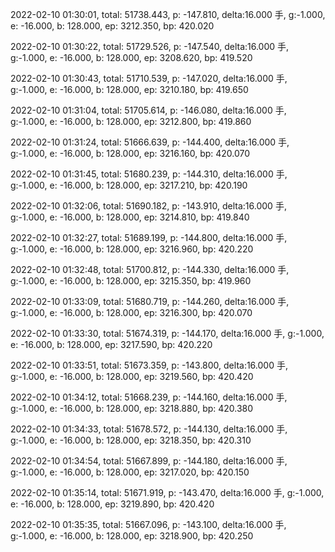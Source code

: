 2022-02-10 01:30:01, total: 51738.443, p: -147.810, delta:16.000 手, g:-1.000, e: -16.000, b: 128.000, ep: 3212.350, bp: 420.020

2022-02-10 01:30:22, total: 51729.526, p: -147.540, delta:16.000 手, g:-1.000, e: -16.000, b: 128.000, ep: 3208.620, bp: 419.520

2022-02-10 01:30:43, total: 51710.539, p: -147.020, delta:16.000 手, g:-1.000, e: -16.000, b: 128.000, ep: 3210.180, bp: 419.650

2022-02-10 01:31:04, total: 51705.614, p: -146.080, delta:16.000 手, g:-1.000, e: -16.000, b: 128.000, ep: 3212.800, bp: 419.860

2022-02-10 01:31:24, total: 51666.639, p: -144.400, delta:16.000 手, g:-1.000, e: -16.000, b: 128.000, ep: 3216.160, bp: 420.070

2022-02-10 01:31:45, total: 51680.239, p: -144.310, delta:16.000 手, g:-1.000, e: -16.000, b: 128.000, ep: 3217.210, bp: 420.190

2022-02-10 01:32:06, total: 51690.182, p: -143.910, delta:16.000 手, g:-1.000, e: -16.000, b: 128.000, ep: 3214.810, bp: 419.840

2022-02-10 01:32:27, total: 51689.199, p: -144.800, delta:16.000 手, g:-1.000, e: -16.000, b: 128.000, ep: 3216.960, bp: 420.220

2022-02-10 01:32:48, total: 51700.812, p: -144.330, delta:16.000 手, g:-1.000, e: -16.000, b: 128.000, ep: 3215.350, bp: 419.960

2022-02-10 01:33:09, total: 51680.719, p: -144.260, delta:16.000 手, g:-1.000, e: -16.000, b: 128.000, ep: 3216.300, bp: 420.070

2022-02-10 01:33:30, total: 51674.319, p: -144.170, delta:16.000 手, g:-1.000, e: -16.000, b: 128.000, ep: 3217.590, bp: 420.220

2022-02-10 01:33:51, total: 51673.359, p: -143.800, delta:16.000 手, g:-1.000, e: -16.000, b: 128.000, ep: 3219.560, bp: 420.420

2022-02-10 01:34:12, total: 51668.239, p: -144.160, delta:16.000 手, g:-1.000, e: -16.000, b: 128.000, ep: 3218.880, bp: 420.380

2022-02-10 01:34:33, total: 51678.572, p: -144.130, delta:16.000 手, g:-1.000, e: -16.000, b: 128.000, ep: 3218.350, bp: 420.310

2022-02-10 01:34:54, total: 51667.899, p: -144.180, delta:16.000 手, g:-1.000, e: -16.000, b: 128.000, ep: 3217.020, bp: 420.150

2022-02-10 01:35:14, total: 51671.919, p: -143.470, delta:16.000 手, g:-1.000, e: -16.000, b: 128.000, ep: 3219.890, bp: 420.420

2022-02-10 01:35:35, total: 51667.096, p: -143.100, delta:16.000 手, g:-1.000, e: -16.000, b: 128.000, ep: 3218.900, bp: 420.250